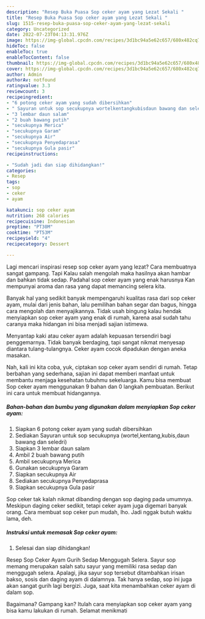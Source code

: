 ```yaml
---
description: "Resep Buka Puasa Sop ceker ayam yang Lezat Sekali "
title: "Resep Buka Puasa Sop ceker ayam yang Lezat Sekali "
slug: 1515-resep-buka-puasa-sop-ceker-ayam-yang-lezat-sekali
category: Uncategorized
date: 2022-07-23T04:13:31.976Z
image: https://img-global.cpcdn.com/recipes/3d1bc94a5e62c657/680x482cq70/sop-ceker-ayam-foto-resep-utama.jpg
hideToc: false
enableToc: true
enableTocContent: false
thumbnail: https://img-global.cpcdn.com/recipes/3d1bc94a5e62c657/680x482cq70/sop-ceker-ayam-foto-resep-utama.jpg
cover: https://img-global.cpcdn.com/recipes/3d1bc94a5e62c657/680x482cq70/sop-ceker-ayam-foto-resep-utama.jpg
author: Admin
authorAv: notfound
ratingvalue: 3.3
reviewcount: 3
recipeingredient:
- "6 potong ceker ayam yang sudah dibersihkan"
- " Sayuran untuk sop secukupnya wortelkentangkubisdaun bawang dan seledri"
- "3 lembar daun salam"
- "2 buah bawang putih"
- "secukupnya Merica"
- "secukupnya Garam"
- "secukupnya Air"
- "secukupnya Penyedaprasa"
- "secukupnya Gula pasir"
recipeinstructions:

- "Sudah jadi dan siap dihidangkan!"
categories:
- Resep
tags:
- sop
- ceker
- ayam

katakunci: sop ceker ayam 
nutrition: 268 calories
recipecuisine: Indonesian
preptime: "PT30M"
cooktime: "PT53M"
recipeyield: "4"
recipecategory: Dessert

---
```



Lagi mencari inspirasi resep sop ceker ayam yang lezat? Cara membuatnya sangat gampang. Tapi Kalau salah mengolah maka hasilnya akan hambar dan bahkan tidak sedap. Padahal sop ceker ayam yang enak harusnya Kan mempunyai aroma dan rasa yang dapat memancing selera kita.


Banyak hal yang sedikit banyak mempengaruhi kualitas rasa dari sop ceker ayam, mulai dari jenis bahan, lalu pemilihan bahan segar dan bagus, hingga cara mengolah dan menyajikannya. Tidak usah bingung kalau hendak menyiapkan sop ceker ayam yang enak di rumah, karena asal sudah tahu caranya maka hidangan ini bisa menjadi sajian istimewa.

Menyantap kaki atau ceker ayam adalah kepuasan tersendiri bagi penggemarnya. Tidak banyak berdaging, tapi sangat nikmat menyesap diantara tulang-tulangnya. Ceker ayam cocok dipadukan dengan aneka masakan.


Nah, kali ini kita coba, yuk, ciptakan sop ceker ayam sendiri di rumah. Tetap berbahan yang sederhana, sajian ini dapat memberi manfaat untuk membantu menjaga kesehatan tubuhmu sekeluarga. Kamu bisa membuat Sop ceker ayam menggunakan 9 bahan dan 0 langkah pembuatan. Berikut ini cara untuk membuat hidangannya.

<!--inarticleads1-->

##### Bahan-bahan dan bumbu yang digunakan dalam menyiapkan Sop ceker ayam:

1. Siapkan 6 potong ceker ayam yang sudah dibersihkan
1. Sediakan  Sayuran untuk sop secukupnya (wortel,kentang,kubis,daun bawang dan seledri)
1. Siapkan 3 lembar daun salam
1. Ambil 2 buah bawang putih
1. Ambil secukupnya Merica
1. Gunakan secukupnya Garam
1. Siapkan secukupnya Air
1. Sediakan secukupnya Penyedaprasa
1. Siapkan secukupnya Gula pasir


Sop ceker tak kalah nikmat dibanding dengan sop daging pada umumnya. Meskipun daging ceker sedikit, tetapi ceker ayam juga digemari banyak orang. Cara membuat sop ceker pun mudah, lho. Jadi nggak butuh waktu lama, deh. 

<!--inarticleads2-->

##### Instruksi untuk memasak Sop ceker ayam:


1. Selesai dan siap dihidangkan!

Resep Sop Ceker Ayam Gurih Sedap Menggugah Selera. Sayur sop memang merupakan salah satu sayur yang memiliki rasa sedap dan menggugah selera. Apalagi, jika sayur sop tersebut ditambahkan irisan bakso, sosis dan daging ayam di dalamnya. Tak hanya sedap, sop ini juga akan sangat gurih lagi bergizi. Juga, saat kita menambahkan ceker ayam di dalam sop. 

Bagaimana? Gampang kan? Itulah cara menyiapkan sop ceker ayam yang bisa kamu lakukan di rumah. Selamat menikmati
